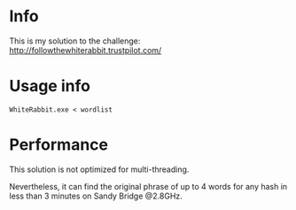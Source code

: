Info
====

This is my solution to the challenge: http://followthewhiterabbit.trustpilot.com/

Usage info
==========

```
WhiteRabbit.exe < wordlist
```

Performance
===========

This solution is not optimized for multi-threading.

Nevertheless, it can find the original phrase of up to 4 words for any hash in less than 3 minutes on Sandy Bridge @2.8GHz.

